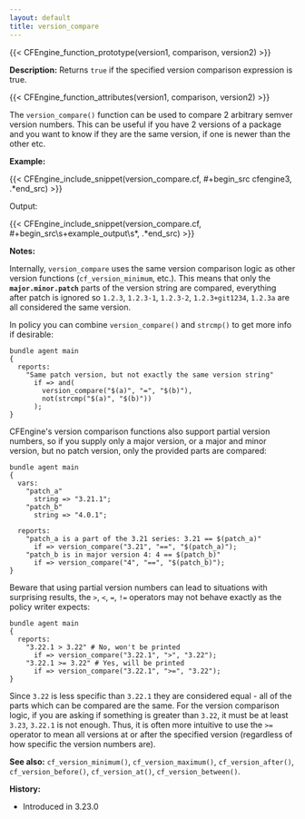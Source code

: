 ```yaml
---
layout: default
title: version_compare
---
```


{{< CFEngine_function_prototype(version1, comparison, version2) >}}

**Description:** Returns `true` if the specified version comparison expression is true.

{{< CFEngine_function_attributes(version1, comparison, version2) >}}

The `version_compare()` function can be used to compare 2 arbitrary semver version numbers.
This can be useful if you have 2 versions of a package and you want to know if they are the same version, if one is newer than the other etc.

**Example:**

{{< CFEngine_include_snippet(version_compare.cf, #\+begin_src cfengine3, .*end_src) >}}

Output:

{{< CFEngine_include_snippet(version_compare.cf, #\+begin_src\s+example_output\s*, .*end_src) >}}

**Notes:**

Internally, `version_compare` uses the same version comparison logic as other version functions (`cf_version_minimum`, etc.).
This means that only the **`major.minor.patch`** parts of the version string are compared, everything after patch is ignored so `1.2.3`, `1.2.3-1`, `1.2.3-2`, `1.2.3+git1234`, `1.2.3a` are all considered the same version.

In policy you can combine `version_compare()` and `strcmp()` to get more info if desirable:

```cfengine3
bundle agent main
{
  reports:
    "Same patch version, but not exactly the same version string"
      if => and(
        version_compare("$(a)", "=", "$(b)"),
        not(strcmp("$(a)", "$(b)"))
      );
}
```

CFEngine's version comparison functions also support partial version numbers, so if you supply only a major version, or a major and minor version, but no patch version, only the provided parts are compared:

```cfengine3
bundle agent main
{
  vars:
    "patch_a"
      string => "3.21.1";
    "patch_b"
      string => "4.0.1";

  reports:
    "patch_a is a part of the 3.21 series: 3.21 == $(patch_a)"
      if => version_compare("3.21", "==", "$(patch_a)");
    "patch_b is in major version 4: 4 == $(patch_b)"
      if => version_compare("4", "==", "$(patch_b)");
}
```

Beware that using partial version numbers can lead to situations with surprising results, the `>`, `<`, `=`, `!=` operators may not behave exactly as the policy writer expects:

```cfengine3
bundle agent main
{
  reports:
    "3.22.1 > 3.22" # No, won't be printed
      if => version_compare("3.22.1", ">", "3.22");
    "3.22.1 >= 3.22" # Yes, will be printed
      if => version_compare("3.22.1", ">=", "3.22");
}
```

Since `3.22` is less specific than `3.22.1` they are considered equal - all of the parts which can be compared are the same.
For the version comparison logic, if you are asking if something is greater than `3.22`, it must be at least `3.23`, `3.22.1` is not enough.
Thus, it is often more intuitive to use the `>=` operator to mean all versions at or after the specified version (regardless of how specific the version numbers are).

**See also:** `cf_version_minimum()`, `cf_version_maximum()`, `cf_version_after()`, `cf_version_before()`, `cf_version_at()`, `cf_version_between()`.

**History:**

- Introduced in 3.23.0
